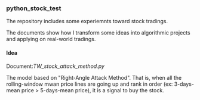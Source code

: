 ### python_stock_test

The  repository includes some experiemnts toward stock tradings.

The documents show how I transform some ideas into algorithmic projects and applying on real-world tradings.

#### Idea
Document:*TW_stock_attack_method.py*

The model based on "Right-Angle Attack Method". That is, when all the rolling-window mwan price lines are going up and rank in order (ex: 3-days-mean price > 5-days-mean price), it is a signal to buy the stock.
